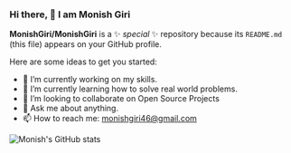 ### Hi there, 👋 I am Monish Giri

**MonishGiri/MonishGiri** is a ✨ _special_ ✨ repository because its `README.md` (this file) appears on your GitHub profile.

Here are some ideas to get you started:

- 🔭 I’m currently working on my skills.
- 🌱 I’m currently learning how to solve real world problems.
- 👯 I’m looking to collaborate on Open Source Projects
- 💬 Ask me about anything.
- 📫 How to reach me: monishgiri46@gmail.com


![Monish's GitHub stats](https://github-readme-stats.vercel.app/api?username=MonishGiri&show_icons=true&theme=radical)
